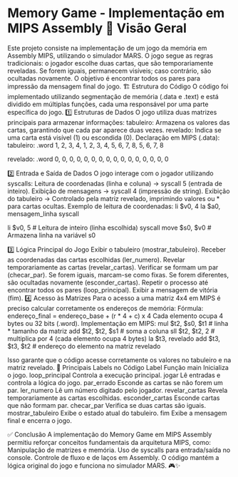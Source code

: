 # Memory Game - Implementação em MIPS Assembly 📌 Visão Geral

Este projeto consiste na implementação de um jogo da memória em Assembly MIPS, utilizando o simulador MARS. O jogo segue as regras tradicionais: o jogador escolhe duas cartas, que são temporariamente reveladas. Se forem iguais, permanecem visíveis; caso contrário, são ocultadas novamente. O objetivo é encontrar todos os pares para impressão da mensagem final do jogo.
🏗 Estrutura do Código
O código foi implementado utilizando segmentação de memória (.data e .text) e está dividido em múltiplas funções, cada uma responsável por uma parte específica do jogo.
1️⃣ Estruturas de Dados
O jogo utiliza duas matrizes principais para armazenar informações:
tabuleiro: Armazena os valores das cartas, garantindo que cada par aparece duas vezes.
revelado: Indica se uma carta está visível (1) ou escondida (0).
Declaração em MIPS (.data):
tabuleiro: .word 1, 2, 3, 4, 1, 2, 3, 4,
                     5, 6, 7, 8, 5, 6, 7, 8

revelado: .word 0, 0, 0, 0, 0, 0, 0, 0,
                  0, 0, 0, 0, 0, 0, 0, 0

2️⃣ Entrada e Saída de Dados
O jogo interage com o jogador utilizando syscalls:
Leitura de coordenadas (linha e coluna) → syscall 5 (entrada de inteiro).
Exibição de mensagens → syscall 4 (impressão de string).
Exibição do tabuleiro → Controlado pela matriz revelado, imprimindo valores ou * para cartas ocultas.
Exemplo de leitura de coordenadas:
li $v0, 4
la $a0, mensagem_linha
syscall

li $v0, 5  # Leitura de inteiro (linha escolhida)
syscall
move $s0, $v0  # Armazena linha na variável s0

3️⃣ Lógica Principal do Jogo
Exibir o tabuleiro (mostrar_tabuleiro).
Receber as coordenadas das cartas escolhidas (ler_numero).
Revelar temporariamente as cartas (revelar_cartas).
Verificar se formam um par (checar_par).
Se forem iguais, marcam-se como fixas.
Se forem diferentes, são ocultadas novamente (esconder_cartas).
Repetir o processo até encontrar todos os pares (loop_principal).
Exibir a mensagem de vitória (fim).
4️⃣ Acesso às Matrizes
Para o acesso a uma matriz 4x4 em MIPS é preciso calcular corretamente os endereços de memória:
Fórmula: 
endereço_final = endereço_base + (r * 4 + c) x 4
Cada elemento ocupa 4 bytes ou 32 bits (.word).
Implementação em MIPS:
mul $t2, $s0, $t1  # linha * tamanho da matriz
add $t2, $t2, $s1  # soma a coluna
sll $t2, $t2, 2    # multiplica por 4 (cada elemento ocupa 4 bytes)
la $t3, revelado
add $t3, $t3, $t2  # endereço do elemento na matriz revelado

Isso garante que o código acesse corretamente os valores no tabuleiro e na matriz revelado.
📌 Principais Labels no Código
Label
Função
main
Inicializa o jogo.
loop_principal
Controla a execução principal.
jogar
Lê entradas e controla a lógica do jogo.
par_errado
Esconde as cartas se não forem um par.
ler_numero
Lê um número digitado pelo jogador.
revelar_cartas
Revela temporariamente as cartas escolhidas.
esconder_cartas
Esconde cartas que não formam par.
checar_par
Verifica se duas cartas são iguais.
mostrar_tabuleiro
Exibe o estado atual do tabuleiro.
fim
Exibe a mensagem final e encerra o jogo.

✅ Conclusão
A implementação do Memory Game em MIPS Assembly permitiu reforçar conceitos fundamentais da arquitetura MIPS, como:
Manipulação de matrizes e memória.
Uso de syscalls para entrada/saída no console.
Controle de fluxo e de laços em Assembly.
O código mantém a lógica original do jogo e funciona no simulador MARS.  🎮✨

